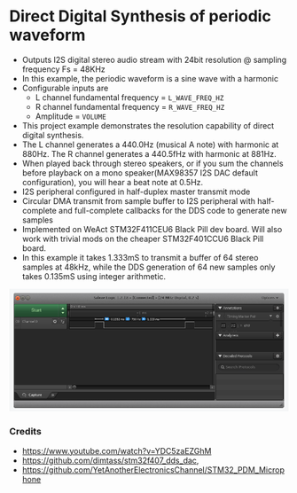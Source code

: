 # Direct Digital Synthesis of periodic waveform 
* Outputs I2S digital stereo audio stream with 24bit resolution @ sampling frequency Fs = 48KHz
* In this example, the periodic waveform is a sine wave  with a harmonic
* Configurable inputs are 
	* L channel fundamental frequency = `L_WAVE_FREQ_HZ`
	* R channel fundamental frequency = `R_WAVE_FREQ_HZ`
	* Amplitude = `VOLUME`
* This project example demonstrates the resolution capability of direct digital synthesis.
* The L channel generates a 440.0Hz (musical A note) with harmonic at 880Hz. The R channel
generates a 440.5fHz with harmonic at 881Hz. 
* When played back through stereo speakers, or if you sum the channels before playback on a 
 mono speaker(MAX98357 I2S DAC default configuration), you will hear a beat note at 0.5Hz. 
* I2S peripheral configured in half-duplex master transmit mode
* Circular DMA transmit from sample buffer to I2S peripheral with half-complete and full-complete
  callbacks for the DDS code to generate new samples
* Implemented on WeAct STM32F411CEU6 Black Pill dev board. Will also  work with trivial mods on 
  the cheaper STM32F401CCU6 Black Pill board.
* In this example it takes 1.333mS to transmit a buffer of 64 stereo samples at 48kHz, while the 
DDS generation of 64 new samples only takes 0.135mS using integer arithmetic.

<img src="dds_buffer_calculation_time.png" />
  
### Credits
* https://www.youtube.com/watch?v=YDC5zaEZGhM
* https://github.com/dimtass/stm32f407_dds_dac,
* https://github.com/YetAnotherElectronicsChannel/STM32_PDM_Microphone
